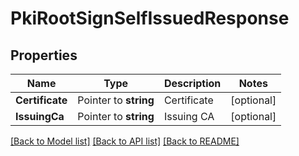 # PkiRootSignSelfIssuedResponse


## Properties

Name | Type | Description | Notes
------------ | ------------- | ------------- | -------------
**Certificate** | Pointer to **string** | Certificate | [optional] 
**IssuingCa** | Pointer to **string** | Issuing CA | [optional] 





[[Back to Model list]](../README.md#documentation-for-models) [[Back to API list]](../README.md#documentation-for-api-endpoints) [[Back to README]](../README.md)


